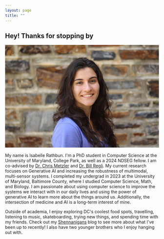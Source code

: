 ```yaml
---
layout: page
title: ""
---
```

## Hey! Thanks for stopping by

![sorry, no headshot for you](HD_headshot.JPEG)

My name is Isabelle Rathbun. I'm a PhD student in Computer Science at the University of Maryland, College Park, as well as a 2024 NDSEG fellow. I am co-advised by [Dr. Chris Metzler](https://www.cs.umd.edu/people/metzler) and [Dr. Bill Regli](https://isr.umd.edu/clark/faculty/902/William-Regli). My current research focuses on Generative AI and increasing the robustness of multimodal, multi-sensor systems. I completed my undergrad in 2023 at the University of Maryland, Baltimore County, where I studied Computer Science, Math, and Biology. I am passionate about using computer science to improve the systems we interact with in our daily lives and using the power of generative AI to learn more about the things around us. Additionally, the intersection of medicine and AI is a long-term interest of mine. 

Outside of academia, I enjoy exploring DC's coolest food spots, travelling, listening to music, skateboarding, trying new things, and spending time with my friends. Check out my [Shennanigans](https://irathb8949.github.io/shennanigans/) blog to see more about what I've been up to recently! I also have two younger brothers who I enjoy hanging out with.
